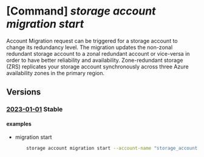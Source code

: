 # [Command] _storage account migration start_

Account Migration request can be triggered for a storage account to change its redundancy level. The migration updates the non-zonal redundant storage account to a zonal redundant account or vice-versa in order to have better reliability and availability. Zone-redundant storage (ZRS) replicates your storage account synchronously across three Azure availability zones in the primary region.

## Versions

### [2023-01-01](/Resources/mgmt-plane/L3N1YnNjcmlwdGlvbnMve30vcmVzb3VyY2Vncm91cHMve30vcHJvdmlkZXJzL21pY3Jvc29mdC5zdG9yYWdlL3N0b3JhZ2VhY2NvdW50cy97fS9zdGFydGFjY291bnRtaWdyYXRpb24=/2023-01-01.xml) **Stable**

<!-- mgmt-plane /subscriptions/{}/resourcegroups/{}/providers/microsoft.storage/storageaccounts/{}/startaccountmigration 2023-01-01 -->

#### examples

- migration start
    ```bash
        storage account migration start --account-name "storage_account_name" -g "resource_group_name" --sku Standard_ZRS --no-wait
    ```
